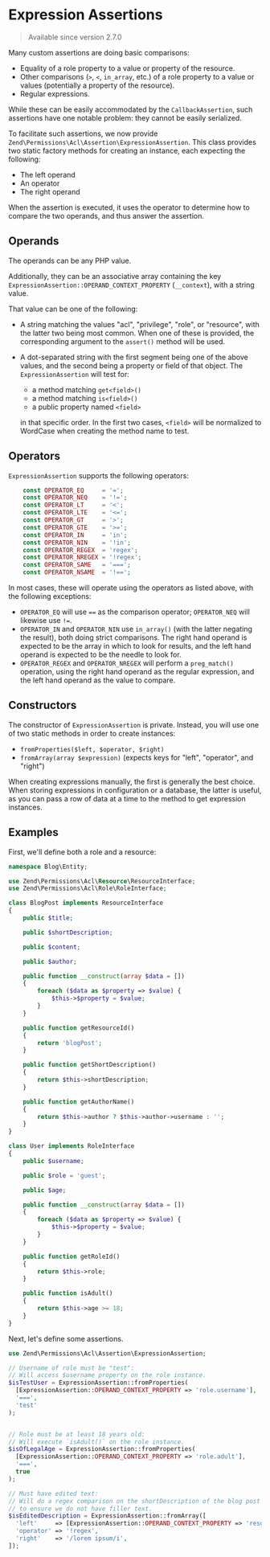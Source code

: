 # Expression Assertions

> Available since version 2.7.0

Many custom assertions are doing basic comparisons:

- Equality of a role property to a value or property of the resource.
- Other comparisons (`>`, `<`, `in_array`, etc.) of a role property to a value
  or values (potentially a property of the resource).
- Regular expressions.

While these can be easily accommodated by the `CallbackAssertion`, such
assertions have one notable problem: they cannot be easily serialized.

To facilitate such assertions, we now provide
`Zend\Permissions\Acl\Assertion\ExpressionAssertion`. This class provides two
static factory methods for creating an instance, each expecting the following:

- The left operand
- An operator
- The right operand

When the assertion is executed, it uses the operator to determine how to compare
the two operands, and thus answer the assertion.

## Operands

The operands can be any PHP value.

Additionally, they can be an associative array containing the key
`ExpressionAssertion::OPERAND_CONTEXT_PROPERTY` (`__context`), with a string
value.

That value can be one of the following:

- A string matching the values "acl", "privilege", "role", or "resource", with
  the latter two being most common. When one of these is provided, the
  corresponding argument to the `assert()` method will be used.

- A dot-separated string with the first segment being one of the above values,
  and the second being a property or field of that object. The
  `ExpressionAssertion` will test for:

  - a method matching `get<field>()`
  - a method matching `is<field>()`
  - a public property named `<field>`

  in that specific order. In the first two cases, `<field>` will be normalized
  to WordCase when creating the method name to test.

## Operators

`ExpressionAssertion` supports the following operators:

```php
    const OPERATOR_EQ     = '=';
    const OPERATOR_NEQ    = '!=';
    const OPERATOR_LT     = '<';
    const OPERATOR_LTE    = '<=';
    const OPERATOR_GT     = '>';
    const OPERATOR_GTE    = '>=';
    const OPERATOR_IN     = 'in';
    const OPERATOR_NIN    = '!in';
    const OPERATOR_REGEX  = 'regex';
    const OPERATOR_NREGEX = '!regex';
    const OPERATOR_SAME   = '===';
    const OPERATOR_NSAME  = '!==';
```

In most cases, these will operate using the operators as listed above, with the
following exceptions:

- `OPERATOR_EQ` will use `==` as the comparison operator; `OPERATOR_NEQ` will
  likewise use `!=`.
- `OPERATOR_IN` and `OPERATOR_NIN` use `in_array()` (with the latter negating
  the result), both doing strict comparisons. The right hand operand is expected
  to be the array in which to look for results, and the left hand operand is
  expected to be the needle to look for.
- `OPERATOR_REGEX` and `OPERATOR_NREGEX` will perform a `preg_match()`
  operation, using the right hand operand as the regular expression, and the
  left hand operand as the value to compare.

## Constructors

The constructor of `ExpressionAssertion` is private. Instead, you will use one
of two static methods in order to create instances:

- `fromProperties($left, $operator, $right)`
- `fromArray(array $expression)` (expects keys for "left", "operator", and "right")

When creating expressions manually, the first is generally the best choice. When
storing expressions in configuration or a database, the latter is useful, as you
can pass a row of data at a time to the method to get expression instances.

## Examples

First, we'll define both a role and a resource:

```php
namespace Blog\Entity;

use Zend\Permissions\Acl\Resource\ResourceInterface;
use Zend\Permissions\Acl\Role\RoleInterface;

class BlogPost implements ResourceInterface
{
    public $title;

    public $shortDescription;

    public $content;

    public $author;

    public function __construct(array $data = [])
    {
        foreach ($data as $property => $value) {
            $this->$property = $value;
        }
    }

    public function getResourceId()
    {
        return 'blogPost';
    }

    public function getShortDescription()
    {
        return $this->shortDescription;
    }

    public function getAuthorName()
    {
        return $this->author ? $this->author->username : '';
    }
}

class User implements RoleInterface
{
    public $username;

    public $role = 'guest';

    public $age;

    public function __construct(array $data = [])
    {
        foreach ($data as $property => $value) {
            $this->$property = $value;
        }
    }

    public function getRoleId()
    {
        return $this->role;
    }

    public function isAdult()
    {
        return $this->age >= 18;
    }
}
```

Next, let's define some assertions.

```php
use Zend\Permissions\Acl\Assertion\ExpressionAssertion;

// Username of role must be "test":
// Will access $username property on the role instance.
$isTestUser = ExpressionAssertion::fromProperties(
  [ExpressionAssertion::OPERAND_CONTEXT_PROPERTY => 'role.username'],
  '===',
  'test'
);


// Role must be at least 18 years old:
// Will execute `isAdult()` on the role instance.
$isOfLegalAge = ExpressionAssertion::fromProperties(
  [ExpressionAssertion::OPERAND_CONTEXT_PROPERTY => 'role.adult'],
  '===',
  true
);

// Must have edited text:
// Will do a regex comparison on the shortDescription of the blog post
// to ensure we do not have filler text.
$isEditedDescription = ExpressionAssertion::fromArray([
  'left'     => [ExpressionAssertion::OPERAND_CONTEXT_PROPERTY => 'resource.shortDescription'],
  'operator' => '!regex',
  'right'    => '/lorem ipsum/i',
]);
```

